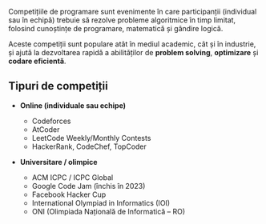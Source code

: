 Competițiile de programare sunt evenimente în care participanții (individual sau în echipă) trebuie să rezolve probleme algoritmice în timp limitat, folosind cunoștințe de programare, matematică și gândire logică.

Aceste competiții sunt populare atât în mediul academic, cât și în industrie, și ajută la dezvoltarea rapidă a abilităților de **problem solving**, **optimizare** și **codare eficientă**.

## Tipuri de competiții

- **Online (individuale sau echipe)**
  - Codeforces
  - AtCoder
  - LeetCode Weekly/Monthly Contests
  - HackerRank, CodeChef, TopCoder

- **Universitare / olimpice**
  - ACM ICPC / ICPC Global
  - Google Code Jam (închis în 2023)
  - Facebook Hacker Cup
  - International Olympiad in Informatics (IOI)
  - ONI (Olimpiada Națională de Informatică – RO)